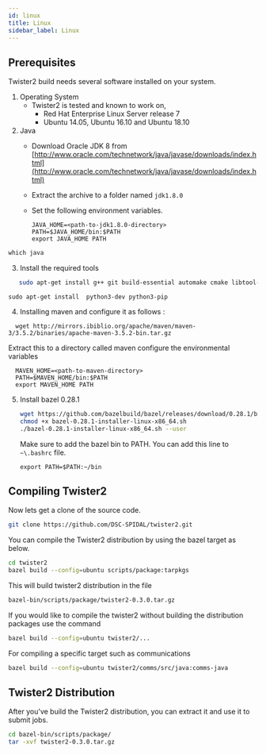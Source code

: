 ```yaml
---
id: linux
title: Linux
sidebar_label: Linux
---
```


## Prerequisites

Twister2 build needs several software installed on your system.

1. Operating System
   * Twister2 is tested and known to work on,
     * Red Hat Enterprise Linux Server release 7
     * Ubuntu 14.05, Ubuntu 16.10 and Ubuntu 18.10
2. Java
   * Download Oracle JDK 8 from [http://www.oracle.com/technetwork/java/javase/downloads/index.html](http://www.oracle.com/technetwork/java/javase/downloads/index.html)
   * Extract the archive to a folder named `jdk1.8.0`
   * Set the following environment variables.

     ```text
     JAVA_HOME=<path-to-jdk1.8.0-directory>
     PATH=$JAVA_HOME/bin:$PATH
     export JAVA_HOME PATH
     ```
     
```java
which java
``` 
     
3. Install the required tools

```bash
   sudo apt-get install g++ git build-essential automake cmake libtool-bin zip libunwind-setjmp0-dev zlib1g-dev unzip pkg-config python-setuptools -y
```

```text
sudo apt-get install  python3-dev python3-pip
```

4. Installing maven and configure it as follows :

```text
  wget http://mirrors.ibiblio.org/apache/maven/maven-3/3.5.2/binaries/apache-maven-3.5.2-bin.tar.gz
```

Extract this to a directory called maven configure the environmental variables

```text
  MAVEN_HOME=<path-to-maven-directory>
  PATH=$MAVEN_HOME/bin:$PATH
  export MAVEN_HOME PATH
```

5. Install bazel 0.28.1

   ```bash
   wget https://github.com/bazelbuild/bazel/releases/download/0.28.1/bazel-0.28.1-installer-linux-x86_64.sh
   chmod +x bazel-0.28.1-installer-linux-x86_64.sh
   ./bazel-0.28.1-installer-linux-x86_64.sh --user
   ```

   Make sure to add the bazel bin to PATH. You can add this line to ```~\.bashrc``` file.

   ```text
   export PATH=$PATH:~/bin
   ```

## Compiling Twister2

Now lets get a clone of the source code.

```bash
git clone https://github.com/DSC-SPIDAL/twister2.git
```

You can compile the Twister2 distribution by using the bazel target as below.

```bash
cd twister2
bazel build --config=ubuntu scripts/package:tarpkgs
```

This will build twister2 distribution in the file

```bash
bazel-bin/scripts/package/twister2-0.3.0.tar.gz
```

If you would like to compile the twister2 without building the distribution packages use the command

```bash
bazel build --config=ubuntu twister2/...
```

For compiling a specific target such as communications

```bash
bazel build --config=ubuntu twister2/comms/src/java:comms-java
```

## Twister2 Distribution

After you've build the Twister2 distribution, you can extract it and use it to submit jobs.

```bash
cd bazel-bin/scripts/package/
tar -xvf twister2-0.3.0.tar.gz
```